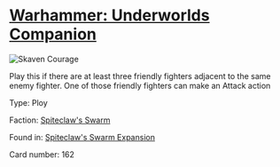# [Warhammer: Underworlds Companion](https://guidokessels.github.io/wh-underworlds)

  

![Skaven Courage](https://warhammerunderworlds.com/wp-content/uploads/sites/6/2018/02/162_ENG.png)

Play this if there are at least three friendly fighters adjacent to the same enemy fighter. One of those friendly fighters can make an Attack action

Type: Ploy

Faction: [Spiteclaw's Swarm](https://guidokessels.github.io/wh-underworlds/factions/spiteclaws-swarm)

Found in: [Spiteclaw's Swarm Expansion](https://guidokessels.github.io/wh-underworlds/locations/spiteclaws-swarm-expansion)

Card number: 162
